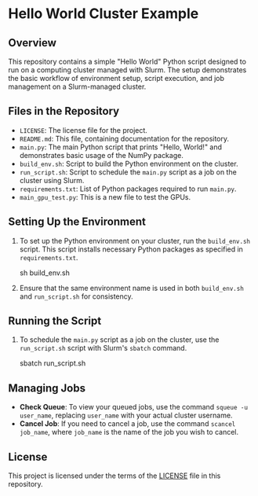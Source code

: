 # Hello World Cluster Example

## Overview
This repository contains a simple "Hello World" Python script designed to run on a computing cluster managed with Slurm. The setup demonstrates the basic workflow of environment setup, script execution, and job management on a Slurm-managed cluster.

## Files in the Repository
- `LICENSE`: The license file for the project.
- `README.md`: This file, containing documentation for the repository.
- `main.py`: The main Python script that prints "Hello, World!" and demonstrates basic usage of the NumPy package.
- `build_env.sh`: Script to build the Python environment on the cluster.
- `run_script.sh`: Script to schedule the `main.py` script as a job on the cluster using Slurm.
- `requirements.txt`: List of Python packages required to run `main.py`.
- `main_gpu_test.py`: This is a new file to test the GPUs.

## Setting Up the Environment
1. To set up the Python environment on your cluster, run the `build_env.sh` script. This script installs necessary Python packages as specified in `requirements.txt`.

    sh build_env.sh

2. Ensure that the same environment name is used in both `build_env.sh` and `run_script.sh` for consistency.

## Running the Script
1. To schedule the `main.py` script as a job on the cluster, use the `run_script.sh` script with Slurm's `sbatch` command.

    sbatch run_script.sh

## Managing Jobs
- **Check Queue**: To view your queued jobs, use the command `squeue -u user_name`, replacing `user_name` with your actual cluster username.
- **Cancel Job**: If you need to cancel a job, use the command `scancel job_name`, where `job_name` is the name of the job you wish to cancel.

## License
This project is licensed under the terms of the [LICENSE](LICENSE) file in this repository.
